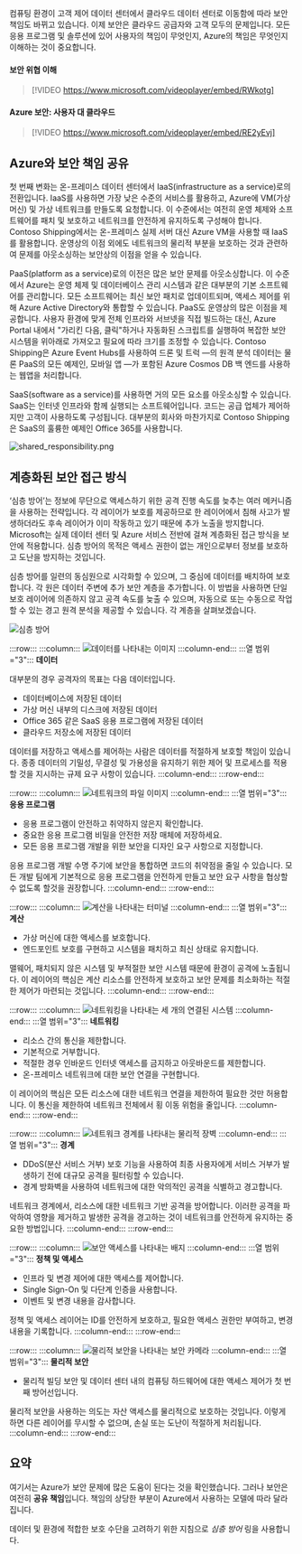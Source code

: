 컴퓨팅 환경이 고객 제어 데이터 센터에서 클라우드 데이터 센터로 이동함에 따라 보안 책임도 바뀌고 있습니다. 이제 보안은 클라우드 공급자와 고객 모두의 문제입니다. 모든 응용 프로그램 및 솔루션에 있어 사용자의 책임이 무엇인지, Azure의 책임은 무엇인지 이해하는 것이 중요합니다.

#### <a name="understand-security-threats"></a>보안 위협 이해

> [!VIDEO https://www.microsoft.com/videoplayer/embed/RWkotg]

#### <a name="azure-security-you-versus-the-cloud"></a>Azure 보안: 사용자 대 클라우드

> [!VIDEO https://www.microsoft.com/videoplayer/embed/RE2yEvj]

## <a name="share-security-responsibility-with-azure"></a>Azure와 보안 책임 공유

첫 번째 변화는 온-프레미스 데이터 센터에서 IaaS(infrastructure as a service)로의 전환입니다. IaaS를 사용하면 가장 낮은 수준의 서비스를 활용하고, Azure에 VM(가상 머신) 및 가상 네트워크를 만들도록 요청합니다. 이 수준에서는 여전히 운영 체제와 소프트웨어를 패치 및 보호하고 네트워크를 안전하게 유지하도록 구성해야 합니다. Contoso Shipping에서는 온-프레미스 실제 서버 대신 Azure VM을 사용할 때 IaaS를 활용합니다. 운영상의 이점 외에도 네트워크의 물리적 부분을 보호하는 것과 관련하여 문제를 아웃소싱하는 보안상의 이점을 얻을 수 있습니다.

PaaS(platform as a service)로의 이전은 많은 보안 문제를 아웃소싱합니다. 이 수준에서 Azure는 운영 체제 및 데이터베이스 관리 시스템과 같은 대부분의 기본 소프트웨어를 관리합니다. 모든 소프트웨어는 최신 보안 패치로 업데이트되며, 액세스 제어를 위해 Azure Active Directory와 통합할 수 있습니다. PaaS도 운영상의 많은 이점을 제공합니다. 사용자 환경에 맞게 전체 인프라와 서브넷을 직접 빌드하는 대신, Azure Portal 내에서 "가리킨 다음, 클릭"하거나 자동화된 스크립트를 실행하여 복잡한 보안 시스템을 위아래로 가져오고 필요에 따라 크기를 조정할 수 있습니다. Contoso Shipping은 Azure Event Hubs를 사용하여 드론 및 트럭 &mdash;의 원격 분석 데이터는 물론 PaaS의 모든 예제인, 모바일 앱 &mdash;가 포함된 Azure Cosmos DB 백 엔드를 사용하는 웹앱을 처리합니다.

SaaS(software as a service)를 사용하면 거의 모든 요소를 아웃소싱할 수 있습니다. SaaS는 인터넷 인프라와 함께 실행되는 소프트웨어입니다. 코드는 공급 업체가 제어하지만 고객이 사용하도록 구성됩니다. 대부분의 회사와 마찬가지로 Contoso Shipping은 SaaS의 훌륭한 예제인 Office 365를 사용합니다.

<!--TODO: replace with final media which was submitted for Design-for-security-in-azure -->
![shared_responsibility.png](../media/shared_responsibilities.png)

## <a name="a-layered-approach-to-security"></a>계층화된 보안 접근 방식

‘심층 방어’는 정보에 무단으로 액세스하기 위한 공격 진행 속도를 늦추는 여러 메커니즘을 사용하는 전략입니다. 각 레이어가 보호를 제공하므로 한 레이어에서 침해 사고가 발생하더라도 후속 레이어가 이미 작동하고 있기 때문에 추가 노출을 방지합니다. Microsoft는 실제 데이터 센터 및 Azure 서비스 전반에 걸쳐 계층화된 접근 방식을 보안에 적용합니다. 심층 방어의 목적은 액세스 권한이 없는 개인으로부터 정보를 보호하고 도난을 방지하는 것입니다.

심층 방어를 일련의 동심원으로 시각화할 수 있으며, 그 중심에 데이터를 배치하여 보호합니다. 각 원은 데이터 주변에 추가 보안 계층을 추가합니다. 이 방법을 사용하면 단일 보호 레이어에 의존하지 않고 공격 속도를 늦출 수 있으며, 자동으로 또는 수동으로 작업할 수 있는 경고 원격 분석을 제공할 수 있습니다. 각 계층을 살펴보겠습니다.

<!--TODO: replace with final media which was submitted for Design-for-security-in-azure -->
![심층 방어](../media/defense_in_depth_layers_small.PNG)

:::row:::
  :::column:::
    ![데이터를 나타내는 이미지](../media/2-data.png)
  :::column-end:::
    :::열 범위="3"::: **데이터**

대부분의 경우 공격자의 목표는 다음 데이터입니다.

- 데이터베이스에 저장된 데이터
- 가상 머신 내부의 디스크에 저장된 데이터
- Office 365 같은 SaaS 응용 프로그램에 저장된 데이터
- 클라우드 저장소에 저장된 데이터

데이터를 저장하고 액세스를 제어하는 사람은 데이터를 적절하게 보호할 책임이 있습니다. 종종 데이터의 기밀성, 무결성 및 가용성을 유지하기 위한 제어 및 프로세스를 적용할 것을 지시하는 규제 요구 사항이 있습니다.
  :::column-end:::
:::row-end:::

:::row:::
  :::column:::
    ![네트워크의 파일 이미지](../media/2-application.png)
  :::column-end:::
    :::열 범위="3"::: **응용 프로그램**

- 응용 프로그램이 안전하고 취약하지 않은지 확인합니다.
- 중요한 응용 프로그램 비밀을 안전한 저장 매체에 저장하세요.
- 모든 응용 프로그램 개발을 위한 보안을 디자인 요구 사항으로 지정합니다.

응용 프로그램 개발 수명 주기에 보안을 통합하면 코드의 취약점을 줄일 수 있습니다. 모든 개발 팀에게 기본적으로 응용 프로그램을 안전하게 만들고 보안 요구 사항을 협상할 수 없도록 할것을 권장합니다.
  :::column-end:::
:::row-end:::

:::row:::
  :::column:::
    ![계산을 나타내는 터미널](../media/2-compute.png)
  :::column-end:::
    :::열 범위="3"::: **계산**

- 가상 머신에 대한 액세스를 보호합니다.
- 엔드포인트 보호를 구현하고 시스템을 패치하고 최신 상태로 유지합니다.

맬웨어, 패치되지 않은 시스템 및 부적절한 보안 시스템 때문에 환경이 공격에 노출됩니다. 이 레이어의 핵심은 계산 리소스를 안전하게 보호하고 보안 문제를 최소화하는 적절한 제어가 마련되는 것입니다.
  :::column-end:::
:::row-end:::

:::row:::
  :::column:::
    ![네트워킹을 나타내는 세 개의 연결된 시스템](../media/2-networking.png)
  :::column-end:::
    :::열 범위="3"::: **네트워킹**

- 리소스 간의 통신을 제한합니다.
- 기본적으로 거부합니다.
- 적절한 경우 인바운드 인터넷 액세스를 금지하고 아웃바운드를 제한합니다.
- 온-프레미스 네트워크에 대한 보안 연결을 구현합니다.

이 레이어의 핵심은 모든 리소스에 대한 네트워크 연결을 제한하여 필요한 것만 허용합니다. 이 통신을 제한하여 네트워크 전체에서 횡 이동 위험을 줄입니다.
  :::column-end:::
:::row-end:::

:::row:::
  :::column:::
    ![네트워크 경계를 나타내는 물리적 장벽](../media/2-perimeter.png)
  :::column-end:::
    :::열 범위="3"::: **경계**

- DDoS(분산 서비스 거부) 보호 기능을 사용하여 최종 사용자에게 서비스 거부가 발생하기 전에 대규모 공격을 필터링할 수 있습니다.
- 경계 방화벽을 사용하여 네트워크에 대한 악의적인 공격을 식별하고 경고합니다.

네트워크 경계에서, 리소스에 대한 네트워크 기반 공격을 방어합니다. 이러한 공격을 파악하여 영향을 제거하고 발생한 공격을 경고하는 것이 네트워크를 안전하게 유지하는 중요한 방법입니다.
  :::column-end:::
:::row-end:::

:::row:::
  :::column:::
    ![보안 액세스를 나타내는 배지](../media/2-policies-and-access.png)
  :::column-end:::
    :::열 범위="3"::: **정책 및 액세스**

- 인프라 및 변경 제어에 대한 액세스를 제어합니다.
- Single Sign-On 및 다단계 인증을 사용합니다.
- 이벤트 및 변경 내용을 감사합니다.

정책 및 액세스 레이어는 ID를 안전하게 보호하고, 필요한 액세스 권한만 부여하고, 변경 내용을 기록합니다.
  :::column-end:::
:::row-end:::

:::row:::
  :::column:::
    ![물리적 보안을 나타내는 보안 카메라](../media/2-physical-security.png)
  :::column-end:::
    :::열 범위="3"::: **물리적 보안**

- 물리적 빌딩 보안 및 데이터 센터 내의 컴퓨팅 하드웨어에 대한 액세스 제어가 첫 번째 방어선입니다.

물리적 보안을 사용하는 의도는 자산 액세스를 물리적으로 보호하는 것입니다. 이렇게 하면 다른 레이어를 무시할 수 없으며, 손실 또는 도난이 적절하게 처리됩니다.
  :::column-end:::
:::row-end:::

## <a name="summary"></a>요약

여기서는 Azure가 보안 문제에 많은 도움이 된다는 것을 확인했습니다. 그러나 보안은 여전히 **공유 책임**입니다. 책임의 상당한 부분이 Azure에서 사용하는 모델에 따라 달라집니다.

데이터 및 환경에 적합한 보호 수단을 고려하기 위한 지침으로 *심층 방어* 링을 사용합니다.